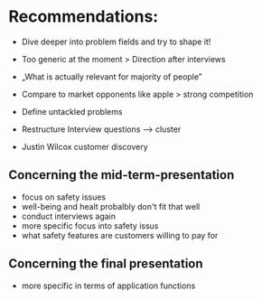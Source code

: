 # Recommendations:
- Dive deeper into problem fields and try to shape it!
- Too generic at the moment > Direction after interviews
- „What is actually relevant for majority of people”
- Compare to market opponents like apple > strong competition
- Define untackled problems

- Restructure Interview questions --> cluster
- Justin Wilcox customer discovery

## Concerning the mid-term-presentation
- focus on safety issues
- well-being and healt probalbly don't fit that well
- conduct interviews again
- more specific focus into safety issus
- what safety features are customers willing to pay for

## Concerning the final presentation
- more specific in terms of application functions
  

